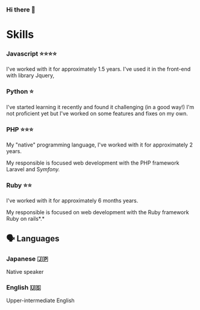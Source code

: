 ### Hi there 👋

<!--　追加ここから　-->
<!--
**daichitt/daichitt** is a ✨ _special_ ✨ repository because its `README.md` (this file) appears on your GitHub profile.

Here are some ideas to get you started:

- 🔭 I’m currently working on ...
- 🌱 I’m currently learning ...
- 👯 I’m looking to collaborate on ...
- 🤔 I’m looking for help with ...
- 💬 Ask me about ...
- 📫 How to reach me: ...
- 😄 Pronouns: ...
- ⚡ Fun fact: ...
-->
<!--　追加ここまで　-->

# Skills

### Javascript ⭐️⭐️⭐️⭐️

I've worked with it for approximately 1.5 years. I've used it in the front-end with library Jquery,

### Python ⭐️

I've started learning it recently and found it challenging (in a good way!) I'm not proficient yet but I've worked on some features and fixes on my own.

### PHP ⭐️⭐️⭐️

My "native" programming language, I've worked with it for approximately 2 years.

My responsible is focused web development with the PHP framework Laravel and S*ymfony.*

### Ruby ⭐️⭐️

I've worked with it for approximately 6 months years.

My responsible is focused on web development with the Ruby framework Ruby on rails*.*


## 🗣 Languages

### Japanese **🇯🇵**

Native speaker 

### English 🇺🇸

Upper-intermediate English

